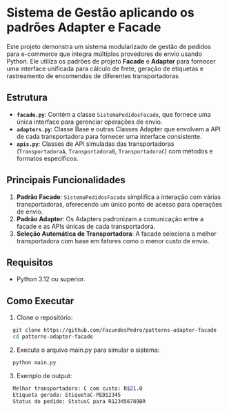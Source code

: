 # Sistema de Gestão aplicando os padrões Adapter e Facade

Este projeto demonstra um sistema modularizado de gestão de pedidos para e-commerce que integra múltiplos provedores de envio usando Python. Ele utiliza os padrões de projeto **Facade** e **Adapter** para fornecer uma interface unificada para cálculo de frete, geração de etiquetas e rastreamento de encomendas de diferentes transportadoras.

## Estrutura 

- **`facade.py`**: Contém a classe `SistemaPedidosFacade`, que fornece uma única interface para gerenciar operações de envio.
- **`adapters.py`**: Classe Base e outras Classes Adapter que envolvem a API de cada transportadora para fornecer uma interface consistente.
- **`apis.py`**: Classes de API simuladas das transportadoras (`TransportadoraA`, `TransportadoraB`, `TransportadoraC`) com métodos e formatos específicos.

## Principais Funcionalidades

1. **Padrão Facade**: `SistemaPedidosFacade` simplifica a interação com várias transportadoras, oferecendo um único ponto de acesso para operações de envio.
2. **Padrão Adapter**: Os Adapters padronizam a comunicação entre a facade e as APIs únicas de cada transportadora.
3. **Seleção Automática de Transportadora**: A facade seleciona a melhor transportadora com base em fatores como o menor custo de envio.

## Requisitos

- Python 3.12 ou superior.

## Como Executar

1. Clone o repositório:
```bash
  git clone https://github.com/FacundesPedro/patterns-adapter-facade
  cd patterns-adapter-facade
```
 
2. Execute o arquivo main.py para simular o sistema:
```bash
  python main.py
```

3. Exemplo de output:
```bash
  Melhor transportadora: C com custo: R$21.0
  Etiqueta gerada: EtiquetaC-PED12345
  Status do pedido: StatusC para R123456789BR
```